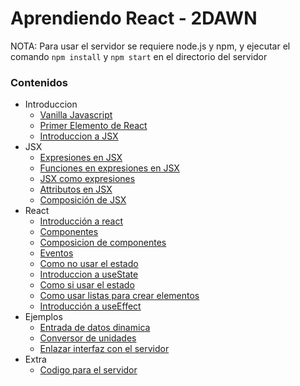 # Aprendiendo React - 2DAWN

NOTA: Para usar el servidor se requiere node.js y npm, y ejecutar el comando `npm install` y `npm start` en el directorio del servidor

### Contenidos
+ Introduccion
    - [Vanilla Javascript](1.html)
    - [Primer Elemento de React](2.html)
    - [Introduccion a JSX](3.html)
+ JSX
    - [Expresiones en JSX](4.html)
    - [Funciones en expresiones en JSX](5.html)
    - [JSX como expresiones](6.html)
    - [Attributos en JSX](7.html)
    - [Composición de JSX](8.html)
+ React
    - [Introducción a react](9.html)
    - [Componentes](10.html)
    - [Composicion de componentes](11.html)
    - [Eventos](12.html)
    - [Como no usar el estado](13.html)
    - [Introduccion a useState](14.html)
    - [Como si usar el estado](15.html)
    - [Como usar listas para crear elementos](16.html)
    - [Introducción a useEffect](17.html)
+ Ejemplos
    - [Entrada de datos dinamica](18.html)
    - [Conversor de unidades](19.html)
    - [Enlazar interfaz con el servidor](20.html)
+ Extra
    - [Codigo para el servidor](server)
